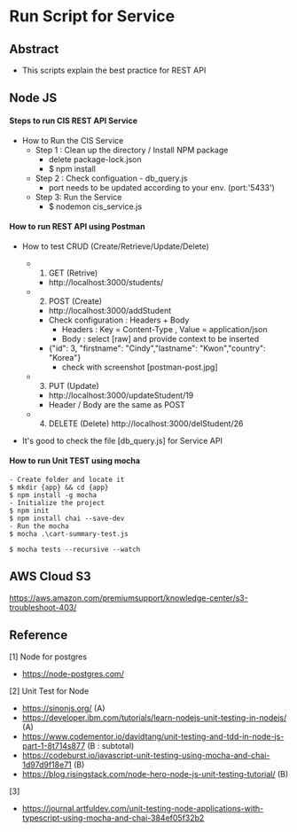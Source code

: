 # Run Script for Service

## Abstract
- This scripts explain the best practice for REST API

## Node JS
#### Steps to run CIS REST API Service 
- How to Run the CIS Service
    - Step 1 : Clean up the directory / Install NPM package
        - delete package-lock.json
        - $ npm install
    - Step 2 : Check configuation - db_query.js
        - port needs to be updated according to your env. (port:'5433')
    - Step 3: Run the Service
        - $ nodemon cis_service.js


#### How to run REST API using Postman 
- How to test CRUD (Create/Retrieve/Update/Delete)
    - 1) GET (Retrive)
        - http://localhost:3000/students/
    - 2) POST (Create)
        - http://localhost:3000/addStudent
        - Check configuration : Headers + Body
            - Headers : Key = Content-Type , Value = application/json
            - Body : select [raw] and provide context to be inserted
        - {"id": 3, "firstname": "Cindy","lastname": "Kwon","country": "Korea"}
            * check with screenshot [postman-post.jpg]
    - 3) PUT (Update)
        - http://localhost:3000/updateStudent/19
        - Header / Body are the same as POST
    - 4) DELETE (Delete)
         http://localhost:3000/delStudent/26

- It's good to check the file [db_query.js] for Service API


#### How to run Unit TEST using mocha 
    - Create folder and locate it
    $ mkdir {app} && cd {app}
    $ npm install -g mocha
    - Initialize the project
    $ npm init
    $ npm install chai --save-dev
    - Run the mocha
    $ mocha .\cart-summary-test.js

    $ mocha tests --recursive --watch 

## AWS Cloud S3

https://aws.amazon.com/premiumsupport/knowledge-center/s3-troubleshoot-403/


## Reference
[1] Node for postgres
- https://node-postgres.com/

[2] Unit Test for Node
- https://sinonjs.org/ (A)
- https://developer.ibm.com/tutorials/learn-nodejs-unit-testing-in-nodejs/ (A)
- https://www.codementor.io/davidtang/unit-testing-and-tdd-in-node-js-part-1-8t714s877 (B : subtotal)
- https://codeburst.io/javascript-unit-testing-using-mocha-and-chai-1d97d9f18e71 (B)
- https://blog.risingstack.com/node-hero-node-js-unit-testing-tutorial/ (B)

[3]
- https://journal.artfuldev.com/unit-testing-node-applications-with-typescript-using-mocha-and-chai-384ef05f32b2
